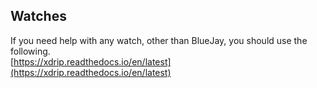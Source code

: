 ## Watches  
  
If you need help with any watch, other than BlueJay, you should use the following.  
[https://xdrip.readthedocs.io/en/latest](https://xdrip.readthedocs.io/en/latest)  
